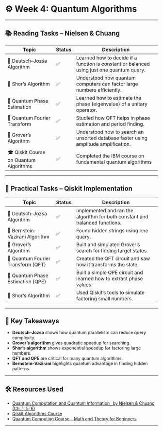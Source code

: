 # ⚙️ Week 4: Quantum Algorithms


---

## 📚 Reading Tasks – Nielsen & Chuang

| Topic | Status | Description |
|-------|--------|-------------|
| 📖 Deutsch–Jozsa Algorithm  | ✅ | Learned how to decide if a function is constant or balanced using just one quantum query. |
| 📖 Shor’s Algorithm  | ✅ | Understood how quantum computers can factor large numbers efficiently. |
| 📖 Quantum Phase Estimation  | ✅ | Learned how to estimate the phase (eigenvalue) of a unitary operator. |
| 📖 Quantum Fourier Transform  | ✅ | Studied how QFT helps in phase estimation and period finding. |
| 📖 Grover’s Algorithm  | ✅ | Understood how to search an unsorted database faster using amplitude amplification. |
| 🎓 Qiskit Course on Quantum Algorithms | ✅ | Completed the IBM course on fundamental quantum algorithms  |
---

## 🧪 Practical Tasks – Qiskit Implementation

| Topic | Status | Description |
|-------|--------|-------------|
| 🧪 Deutsch–Jozsa Algorithm | ✅ | Implemented and ran the algorithm for both constant and balanced functions. |
| 🧪 Bernstein–Vazirani Algorithm | ✅ | Found hidden strings using one query. |
| 🧪 Grover’s Algorithm | ✅ | Built and simulated Grover’s search for finding target states. |
| 🧪 Quantum Fourier Transform (QFT) | ✅ | Created the QFT circuit and saw how it transforms the state. |
| 🧪 Quantum Phase Estimation (QPE) | ✅ | Built a simple QPE circuit and learned how to extract phase values. |
| 🧪 Shor’s Algorithm | ✅ | Used Qiskit’s tools to simulate factoring small numbers. |


---

## 🧠 Key Takeaways

- **Deutsch–Jozsa** shows how quantum parallelism can reduce query complexity.
- **Grover’s algorithm** gives quadratic speedup for searching.
- **Shor’s algorithm** shows exponential speedup for factoring large numbers.
- **QFT and QPE** are critical for many quantum algorithms.
- **Bernstein–Vazirani** highlights quantum advantage in finding hidden patterns.

---

## 🛠 Resources Used

- [Quantum Computation and Quantum Information_ by Nielsen & Chuang (Ch. 1, 5, 6)](https://profmcruz.wordpress.com/wp-content/uploads/2017/08/quantum-computation-and-quantum-information-nielsen-chuang.pdf)
- [Qiskit Algorithms Course](https://learning.quantum.ibm.com/course/fundamentals-of-quantum-algorithms)
- [Quantum Computing Course – Math and Theory for Beginners](https://www.youtube.com/watch?v=tsbCSkvHhMo)


---
